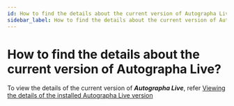 ```yaml
---
id: How to find the details about the current version of Autographa Live.md
sidebar_label: How to find the details about the current version of Autographa Live?
---
```


# How to find the details about the current version of Autographa Live?

To view the details of the current version of **_Autographa Live_**, refer [Viewing the details of the installed Autographa Live version](../Getting-Started/Basic-settings-in-Autographa-Live/p1-3-1-view-det-of-installed-al.md)
